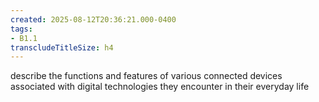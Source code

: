 ```yaml
---
created: 2025-08-12T20:36:21.000-0400
tags:
- B1.1
transcludeTitleSize: h4
---
```


describe the functions and features of various connected devices associated with digital technologies they encounter in their everyday life